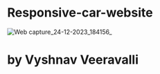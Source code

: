 # Responsive-car-website 

![Web capture_24-12-2023_184156_](https://github.com/vyshnavveeravalli/Responsive-car-website/assets/97904310/aef45920-72fc-487a-ba1c-c16a1458a080)





# by Vyshnav Veeravalli

